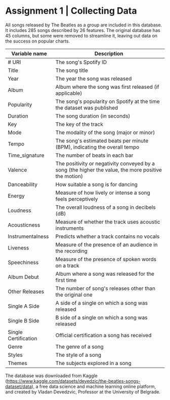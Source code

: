 # Assignment 1 | Collecting Data 

All songs released by The Beatles as a group are included in 
this database. It includes 285 songs described by 26 features.
The original database has 45 columns, but some were removed to streamline it,
leaving out data on the success on popular charts. 


| Variable name | Description |                       
| -------------------- | ---------------------------------------------------------------------------------------------------- |
|# URI                  | The song's Spotify ID                                                                                |
| Title                | The song title                                                                                       |
| Year                 | The year the song was released                                                                       |
| Album                | Album where the song was first released (if applicable)                                              |
| Popularity           | The song's popularity on Spotify at the time the dataset was published                               |
| Duration             | The song duration (in seconds)                                                                       |        
| Key                  | The key of the track                                                                                 |
| Mode                 | The modality of the song (major or minor)                                                            |
| Tempo                | The song's estimated beats per minute (BPM), indicating the overall tempo                            |
| Time_signature       | The number of beats in each bar                                                                      |
| Valence              | The positivity or negativity conveyed by a song (the higher the value, the more positive the motion) |
| Danceability         | How suitable a song is for dancing                                                                   |
| Energy               | Measure of how lively or intense a song feels perceptively                                           |
| Loudness             | The overall loudness of a song in decibels (dB)                                                      |
| Acousticness         | Measure of whether the track uses acoustic instruments                                               |
| Instrumentalness     | Predicts whether a track contains no vocals                                                          |
| Liveness             | Measure of the presence of an audience in the recording                                              |
| Speechiness          | Measure of the presence of spoken words on a track                                                   |
| Album Debut          | Album where a song was released for the first time                                                   |
| Other Releases       | The number of song's releases other than the original one                                            |
| Single A Side        | A side of a single on which a song was released                                                      |
| Single B Side        | B side of a single on which a song was released                                                      |
| Single Certification | Official certification a song has received                                                           |
| Genre                | The genre of a song                                                                                  |
| Styles               | The style of a song                                                                                  |
| Themes               | The subjects explored in a song                                                                      |










The database was downloaded from Kaggle (https://www.kaggle.com/datasets/devedzic/the-beatles-songs-dataset/data), a free data science 
and machine learning online platform, and created by Vladan Devedzvic, Professor at the University of Belgrade. 



